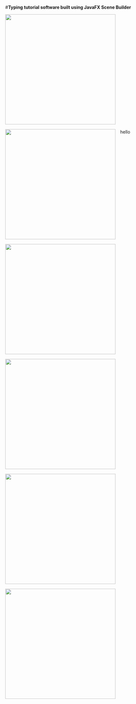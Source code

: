 #**Typing tutorial software built using JavaFX Scene Builder**
<div style="display: flex; flex-wrap: wrap; gap:15px;">
    <img src="https://github.com/user-attachments/assets/1e0ebdc8-3651-4ceb-b908-44e001ea27be" style="width: 350px; object-fit: cover;">
    <img src="https://github.com/user-attachments/assets/1601ecdf-ffc3-47f5-962d-5050c7e155c7" style="width: 350px; object-fit: cover;">
    hello
    <img src="https://github.com/user-attachments/assets/9fcabac3-5b0b-46b3-8b4c-afaa71372190" style="width: 350px; object-fit: cover;">
    <img src="https://github.com/user-attachments/assets/5caa03d0-97b5-4883-a0c3-5a90eebc36fa" style="width: 350px; object-fit: cover;">
    <img src="https://github.com/user-attachments/assets/a7e3ce48-cc9c-4221-8bbc-cab2c44cd06a" style="width: 350px; object-fit: cover;">
    <img src="https://github.com/user-attachments/assets/24c0435d-ea8c-46fe-b143-1f5404f0ca44" style="width: 350px; object-fit: cover;">
</div>
<!-- (https://github.com/user-attachments/assets/1e0ebdc8-3651-4ceb-b908-44e001ea27be) -->
<!-- ![3](https://github.com/user-attachments/assets/1601ecdf-ffc3-47f5-962d-5050c7e155c7) -->
<!-- ![5](https://github.com/user-attachments/assets/9fcabac3-5b0b-46b3-8b4c-afaa71372190)
![6](https://github.com/user-attachments/assets/5caa03d0-97b5-4883-a0c3-5a90eebc36fa)
![7](https://github.com/user-attachments/assets/a7e3ce48-cc9c-4221-8bbc-cab2c44cd06a)
![8](https://github.com/user-attachments/assets/24c0435d-ea8c-46fe-b143-1f5404f0ca44)
 -->
